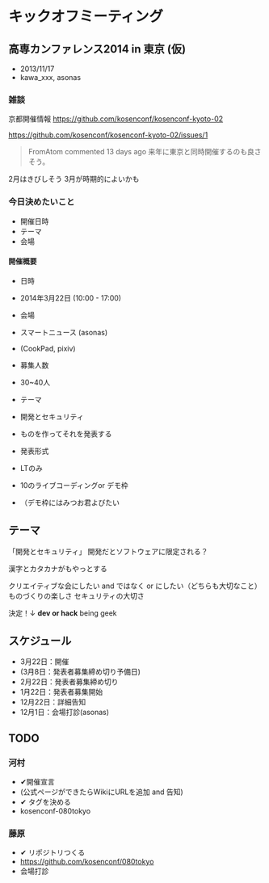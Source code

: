 # キックオフミーティング

## 高専カンファレンス2014 in 東京 (仮)

* 2013/11/17
* kawa_xxx, asonas

### 雑談

京都開催情報
https://github.com/kosenconf/kosenconf-kyoto-02

https://github.com/kosenconf/kosenconf-kyoto-02/issues/1

> FromAtom commented 13 days ago
来年に東京と同時開催するのも良さそう。

2月はきびしそう
3月が時期的によいかも

### 今日決めたいこと

* 開催日時
* テーマ
* 会場


#### 開催概要

* 日時
 * 2014年3月22日 (10:00 - 17:00)

* 会場
 * スマートニュース (asonas)
 * (CookPad, pixiv)
* 募集人数
 * 30~40人
* テーマ
 * 開発とセキュリティ
 * ものを作ってそれを発表する
* 発表形式
 * LTのみ
 * 10のライブコーディングor デモ枠
 * （デモ枠にはみつお君よびたい

## テーマ

「開発とセキュリティ」
開発だとソフトウェアに限定される？

漢字とカタカナがもやっとする

クリエイティブな会にしたい
and ではなく or にしたい（どちらも大切なこと）
ものづくりの楽しさ
セキュリティの大切さ

決定！↓
**dev or hack**
being geek

## スケジュール

* 3月22日：開催
* (3月8日：発表者募集締め切り予備日)
* 2月22日：発表者募集締め切り
* 1月22日：発表者募集開始
* 12月22日：詳細告知
* 12月1日：会場打診(asonas)

## TODO

###  河村
* ✔開催宣言
* (公式ページができたらWikiにURLを追加 and 告知)
* ✔ タグを決める
 * kosenconf-080tokyo

### 藤原
* ✔ リポジトリつくる
 * https://github.com/kosenconf/080tokyo
* 会場打診

